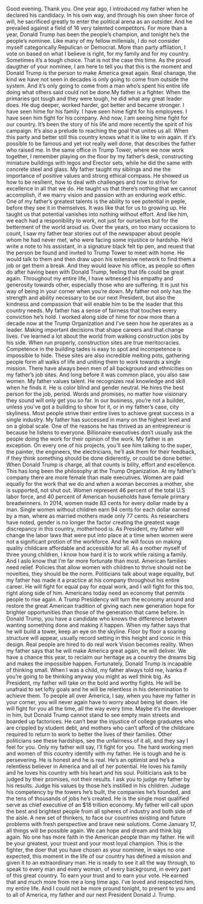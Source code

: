 Good evening.
Thank you.
One year ago, I introduced my father when he declared his candidacy.
In his own way, and through his own sheer force of will, he sacrificed greatly to enter the political arena as an outsider.
And he prevailed against a field of 16 very talented competitors.
For more than a year, Donald Trump has been the people’s champion, and tonight he’s the people’s nominee.
Like many of my fellow millenials, I do not consider myself categorically Repulican or Democrat. More than party affilation, I vote on based on what I believe is right, for my family and for my country.
Sometimes it’s a tough choice. That is not the case this time. As the proud daugther of your nominee, I am here to tell you that this is the moment and Donald Trump is the person to make America great again.
Real chanage, the kind we have not seen in decades is only going to come from outside the system. And it’s only going to come from a man who’s spent his entire life doing what others said could not be done.My father is a fighter. When the primaries got tough and they were tough, he did what any great leader does. He dug deeper, worked harder, got better and became stronger. I have seen hime for his family. I have seen hime fight for his employees. I have seen him fight for his company. And now, I am seeing hime fight for our country. 
It’s been the story of his life and more recently the spirit of his campaign. It’s also a prelude to reaching the goal that unites us all. When this party and better still this country knows what it is like to win again. 
If it’s possible to be famous and yet not really well done, that describes the father who raised me. In the same office in Trump Tower, where we now work together, I remember playing on the floor by my father’s desk, constructing miniature buildings with legos and Erector sets, while he did the same with concrete steel and glass. My father taught my siblings and me the importance of positive values and strong ethical compass. He showed us how to be resilient, how to deal with challenges and how to strive for excellence in all that we do. He taught us that there’s nothing that we cannot accomplish, if we marry vision and passion with an enduring work ethic.
One of my father’s greatest talents is the ability to see potential in peple, before they see it in themselves. It was like that for us to growing up. He taught us that potential vanishes into nothing without effort. And like him, we each had a responibility to work, not just for ourselves but for the betterment of the world aroud us. 
Over the years, on too many occasions to count, I saw my father tear stories out of the newspaper about people whom he had never met, who were facing some injustice or hardship. He’d write a note to his assistant, in a signature black felt tip pen, and reuest that the person be found and invited to Trump Tower to meet with home. He would talk to them and then draw upon his extensive network to find them a job or get them a break. And they would leave his office, as people so often do after having been with Donald Trump, feeling that life could be great again. 
Throughout my entire life, I have witnessed his empathy and generosity towards other, especially those who are suffering. It is just his way of being in your corner when you’re down. My father not only has the strength and ability necessary to be our next President, but also the kindness and compassion that will enable him to be the leader that this country needs.
My father has a sense of fairness that touches every conviction he’s hold. I worked along side of hime for now more than a decade now at the Trump Organization and I’ve seen how he operates as a leader. Making important decisions that shape careers and that change lives. I’ve learned a lot about the world from walking construction jobs by his side. When run properly, construction sites are true meritocracies. Competence in the building tades is easy to spot and incompetence is impossible to hide.
These sites are also incredible melting pots, gathering people form all walks of life and uniting them to work towards a single mission. There have always been men of all background and ethnicities on my father’s job sites. And long before it was common place, you also saw women. My father values talent. He recognizes real knowledge and skill when he finds it. He is color blind and gender neutral. He hires the best person for the job, period. 
Words and promises, no matter how visionary they sound will only get you so far. In our business, you’re not a builder, unless you’ve got a building to show for it, or in my father’s case, city skyliness. 
Most people strive their entire lives to achieve great success in a single industry. My father has successed in many on the highest level and on a global scale. One of the reasons he has thrived as an entrepreneur is because he listens to everyone. Billionaire executives don’t usually ask the people doing the work for their opinion of the work. My father is an exception. On every one of his projects, you’ll see him talking to the super, the painter, the engineers, the electricians, he’ll ask them for their feedback, if they think something should be done diderently, or could be done better. When Donald Trump is charge, all that counts is bility, effort and excellence.
 This has long been the philosophy at the Trump Organization. At my father’s company there are more female than male executives. Women are paid equally for the work that we do and when a woman becomes a mother, she is supported, not shut out. 
Women represent 46 percent of the total U.S labor force, and 40 percent of American households have female primary breadwinners. In 2014, women made 83 cents for every dollar made by a man. Single women without children earn 94 cents for each dollar earned by a man, where as married mothers made only 77 cents. As researchers have noted, gender is no longer the factor creating the greatest wage discrepancy in this country, motherhood is. As President, my father will change the labor laws that were put into place at a time when women were not a significant protion of the workforce. And he will focus on making quality childcare affordable and accessible for all. 
As a mother myself of three young children, I know how hard it is to work while raising a family. And I aslo know that I’m far more fortunate than most. American families need relief. Policies that allow women with children to thrive should not be novelties, they should be the norm. Politicians talk about wage equality, but my father has made it a practice at his company throughout his entire career.
He will fight for equal pay for equal work, and I will fight for this too, right along side of him.
Americans today need an economy that permits people to rise again. A Trump Presidency will turn the economy around and restore the great American tradition of giving each new generation hope for brighter opportunities than those of the generation that came before. In Donald Trump, you have a candidate who knows the difference between wanting something done and making it happen. 
When my father says that he will build a tower, keep an eye on the skyline. Floor by floor a soaring structure will appear, usually record setting in this height and iconic in this design. Real people are hired to do real work Vision becomes reality. When my father says that he will make America great again, he will deliver.
We have a chance this year, to reclaim our heritage as a country the dreams big and makes the impossible happen. Fortunately, Donald Trump is incapable of thinking small. When I was a child, my father always told me, Ivanka if you’re going to be thinking anyway you might as well think big. As President, my father will take on the bold and worthy fights. He will be unafraid to set lofty goals and he will be relentless in his determination to achieve them. To people all over America, I say, when you have my father in your corner, you will never again have to worry about being let down. He will fight for you all the time, all the way every time. 
Maybe it’s the developer in him, but Donald Trump cannot stand to see empty main streets and boarded up factorices. He can’t bear the injustice of college graduates who are crippled by student debt, and mothers who can’t afford of the childcare required to return to work to better the lives of their families. Other politicians see these hardships, see the unfairness of it all, and they say I feel for you. Only my father will say, I’ll fight for you. 
The hard working men and women of this country identify with my father. He is tough and he is persevering. He is honest and he is real. He’s an optimist and he’s a relentless believer in America and all of her potential. He loves his family and he loves his country with his heart and his soul. Politicians ask to be judged by their promises, not their results. I ask you to judge my father by his results. Judge his values by those he’s instilled in his children. Judage his competency by the towers he’s built, the companies he’s founded, and the tens of thousands of jobs he’s created. He is the single most qualified serve as chief executive of an $18 trillion economy. My father will call upon the best and brightest people from all spheres of industry and both side of the aisle. A new set of thinkers, to face our countries existing and future problems with fresh perspective and brave new solutions. Come January 17, all things will be possible again. We can hope and dream and think big again. No one has more faith in the American people than my father. He will be your greatest, your truest and your most loyal champion. 
This is the fighter, the doer that you have chosen as your nominee, in ways no one expected, this moment in the life of our country has defined a mission and given it to an extraordinary man. He is ready to see it all the way through, to speak to every man and every woman, of every background, in every part of this great country. To earn your trust and to earn your vote. He earned that and much more from me a long time ago. I’ve loved and respected him, my entire life. And I could not be more pround tonight, to present to you and to all of America, my father and our next President Donald J. Trump.    
                     
